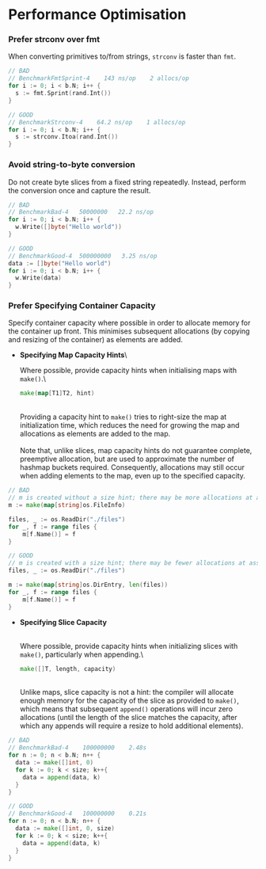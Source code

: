 # Performance Optimisation

### Prefer strconv over fmt

When converting primitives to/from strings, `strconv` is faster than `fmt`.

```go
// BAD
// BenchmarkFmtSprint-4    143 ns/op    2 allocs/op
for i := 0; i < b.N; i++ {
  s := fmt.Sprint(rand.Int())
}
```

```go
// GOOD
// BenchmarkStrconv-4    64.2 ns/op    1 allocs/op
for i := 0; i < b.N; i++ {
  s := strconv.Itoa(rand.Int())
}
```

### Avoid string-to-byte conversion

Do not create byte slices from a fixed string repeatedly. Instead, perform the conversion once and capture the result.

```go
// BAD
// BenchmarkBad-4   50000000   22.2 ns/op
for i := 0; i < b.N; i++ {
  w.Write([]byte("Hello world"))
}
```

```go
// GOOD
// BenchmarkGood-4  500000000   3.25 ns/op
data := []byte("Hello world")
for i := 0; i < b.N; i++ {
  w.Write(data)
}
```

### Prefer Specifying Container Capacity

Specify container capacity where possible in order to allocate memory for the container up front. This minimises subsequent allocations (by copying and resizing of the container) as elements are added.

*   **Specifying Map Capacity Hints**\


    Where possible, provide capacity hints when initialising maps with `make()`.\


    ```go
    make(map[T1]T2, hint)
    ```

    \
    Providing a capacity hint to `make()` tries to right-size the map at initialization time, which reduces the need for growing the map and allocations as elements are added to the map.\
    \
    Note that, unlike slices, map capacity hints do not guarantee complete, preemptive allocation, but are used to approximate the number of hashmap buckets required. Consequently, allocations may still occur when adding elements to the map, even up to the specified capacity.

```go
// BAD
// m is created without a size hint; there may be more allocations at assignment time.
m := make(map[string]os.FileInfo)

files, _ := os.ReadDir("./files")
for _, f := range files {
    m[f.Name()] = f
}
```

```go
// GOOD
// m is created with a size hint; there may be fewer allocations at assignment time.
files, _ := os.ReadDir("./files")

m := make(map[string]os.DirEntry, len(files))
for _, f := range files {
    m[f.Name()] = f
}
```

*   **Specifying Slice Capacity**

    \
    Where possible, provide capacity hints when initializing slices with `make()`, particularly when appending.\


    ```go
    make([]T, length, capacity)
    ```

    \
    Unlike maps, slice capacity is not a hint: the compiler will allocate enough memory for the capacity of the slice as provided to `make()`, which means that subsequent `append()` operations will incur zero allocations (until the length of the slice matches the capacity, after which any appends will require a resize to hold additional elements).

```go
// BAD
// BenchmarkBad-4    100000000    2.48s
for n := 0; n < b.N; n++ {
  data := make([]int, 0)
  for k := 0; k < size; k++{
    data = append(data, k)
  }
}
```

```go
// GOOD
// BenchmarkGood-4   100000000    0.21s
for n := 0; n < b.N; n++ {
  data := make([]int, 0, size)
  for k := 0; k < size; k++{
    data = append(data, k)
  }
}
```
